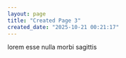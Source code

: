```yaml
---
layout: page
title: "Created Page 3"
created_date: "2025-10-21 00:21:17"
---
```


lorem esse nulla morbi sagittis 
